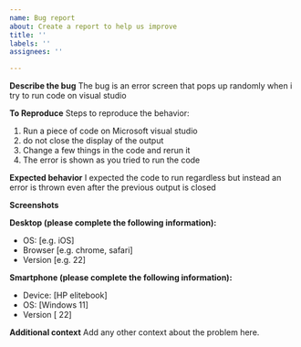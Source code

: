 ```yaml
---
name: Bug report
about: Create a report to help us improve
title: ''
labels: ''
assignees: ''

---
```


**Describe the bug**
The bug is an error screen that pops up randomly when i try to run code on visual studio

**To Reproduce**
Steps to reproduce the behavior:
1. Run a piece of code on Microsoft visual studio
2. do not close the display of the output
3. Change a few things in the code and rerun it
4. The error is shown as you tried to run the code

**Expected behavior**
I expected the code to run regardless but instead an error is thrown even after the previous output is closed

**Screenshots**

**Desktop (please complete the following information):**
 - OS: [e.g. iOS]
 - Browser [e.g. chrome, safari]
 - Version [e.g. 22]

**Smartphone (please complete the following information):**
 - Device: [HP elitebook]
 - OS: [Windows 11]
 - Version [ 22]

**Additional context**
Add any other context about the problem here.
